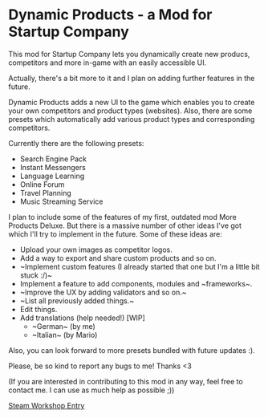 # Dynamic Products - a Mod for Startup Company
This mod for Startup Company lets you dynamically create new producs, competitors and more in-game with an easily accessible UI.

Actually, there's a bit more to it and I plan on adding further features in the future.

Dynamic Products adds a new UI to the game which enables you to create your own competitors and product types (websites). Also, there are some presets which automatically add various product types and corresponding competitors.

Currently there are the following presets:
* Search Engine Pack
* Instant Messengers
* Language Learning
* Online Forum
* Travel Planning
* Music Streaming Service

I plan to include some of the features of my first, outdated mod More Products Deluxe. But there is a massive number of other ideas I've got which I'll try to implement in the future. Some of these ideas are:

* Upload your own images as competitor logos.
* Add a way to export and share custom products and so on.
* ~Implement custom features (I already started that one but I'm a little bit stuck :/)~
* Implement a feature to add components, modules and ~frameworks~.
* ~Improve the UX by adding validators and so on.~
* ~List all previously added things.~
* Edit things.
* Add translations (help needed!) [WIP]
  * ~German~ (by me)
  * ~Italian~ (by Mario)

Also, you can look forward to more presets bundled with future updates :).

Please, be so kind to report any bugs to me! Thanks <3

(If you are interested in contributing to this mod in any way, feel free to contact me. I can use as much help as possible ;))

[Steam Workshop Entry](https://steamcommunity.com/sharedfiles/filedetails/?id=2066728883)
